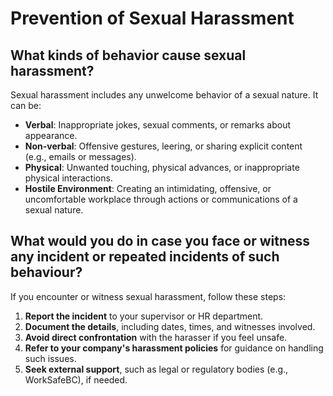 # Prevention of Sexual Harassment



## What kinds of behavior cause sexual harassment?

Sexual harassment includes any unwelcome behavior of a sexual nature. It can be:
- **Verbal**: Inappropriate jokes, sexual comments, or remarks about appearance.
- **Non-verbal**: Offensive gestures, leering, or sharing explicit content (e.g., emails or messages).
- **Physical**: Unwanted touching, physical advances, or inappropriate physical interactions.
- **Hostile Environment**: Creating an intimidating, offensive, or uncomfortable workplace through actions or communications of a sexual nature.

## What would you do in case you face or witness any incident or repeated incidents of such behaviour?

If you encounter or witness sexual harassment, follow these steps:
1. **Report the incident** to your supervisor or HR department.
2. **Document the details**, including dates, times, and witnesses involved.
3. **Avoid direct confrontation** with the harasser if you feel unsafe.
4. **Refer to your company's harassment policies** for guidance on handling such issues.
5. **Seek external support**, such as legal or regulatory bodies (e.g., WorkSafeBC), if needed.


